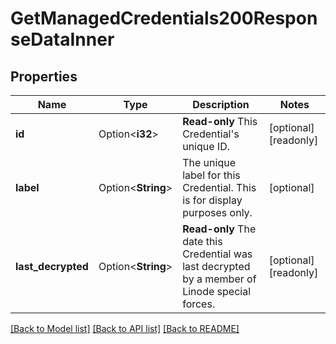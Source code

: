 # GetManagedCredentials200ResponseDataInner

## Properties

Name | Type | Description | Notes
------------ | ------------- | ------------- | -------------
**id** | Option<**i32**> | __Read-only__ This Credential's unique ID. | [optional][readonly]
**label** | Option<**String**> | The unique label for this Credential. This is for display purposes only. | [optional]
**last_decrypted** | Option<**String**> | __Read-only__ The date this Credential was last decrypted by a member of Linode special forces. | [optional][readonly]

[[Back to Model list]](../README.md#documentation-for-models) [[Back to API list]](../README.md#documentation-for-api-endpoints) [[Back to README]](../README.md)


